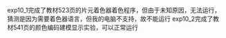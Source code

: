 exp10_1完成了教材523页的片元着色器着色程序，但由于未知原因，无法运行，猜测是因为需要着色器语言，但我的电脑不支持，故不能运行
exp10_2完成了教材541页的颜色编码建模显示实验，可以正常运行